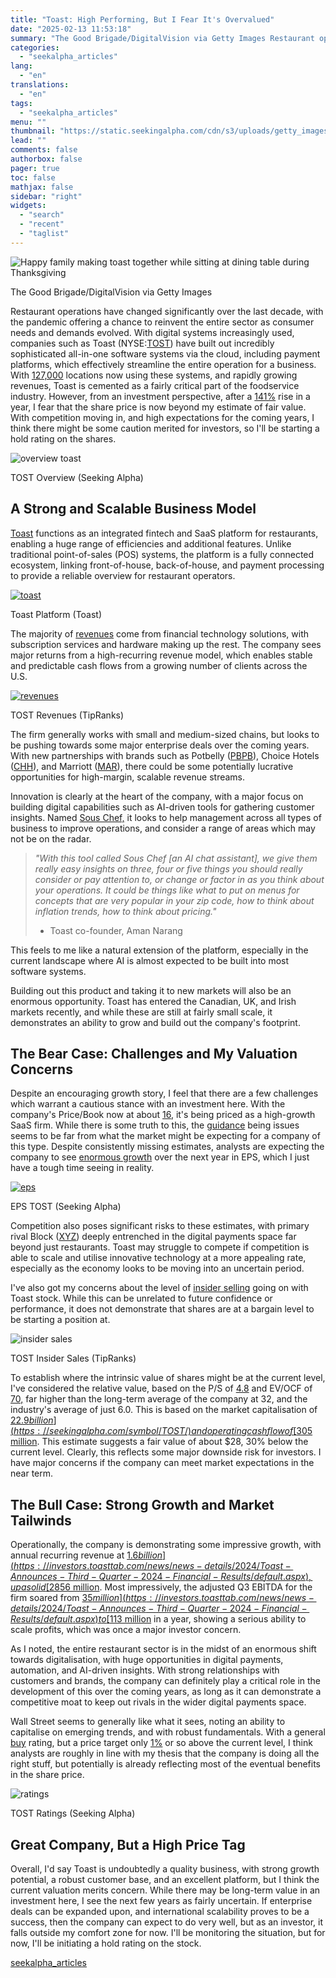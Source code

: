 ```yaml
---
title: "Toast: High Performing, But I Fear It's Overvalued"
date: "2025-02-13 11:53:18"
summary: "The Good Brigade/DigitalVision via Getty Images Restaurant operations have changed significantly over the last decade, with the pandemic offering a chance to reinvent the entire sector as consumer needs and demands evolved. With digital systems increasingly used, companies such as Toast (NYSE:TOST) have built out incredibly sophisticated all-in-one software systems..."
categories:
  - "seekalpha_articles"
lang:
  - "en"
translations:
  - "en"
tags:
  - "seekalpha_articles"
menu: ""
thumbnail: "https://static.seekingalpha.com/cdn/s3/uploads/getty_images/1345177092/image_1345177092.jpg"
lead: ""
comments: false
authorbox: false
pager: true
toc: false
mathjax: false
sidebar: "right"
widgets:
  - "search"
  - "recent"
  - "taglist"
---
```


![Happy family making toast together while sitting at dining table during Thanksgiving](https://static.seekingalpha.com/cdn/s3/uploads/getty_images/1345177092/image_1345177092.jpg?io=getty-c-w750) 



The Good Brigade/DigitalVision via Getty Images





Restaurant operations have changed significantly over the last decade, with the pandemic offering a chance to reinvent the entire sector as consumer needs and demands evolved. With digital systems increasingly used, companies such as Toast (NYSE:[TOST](https://seekingalpha.com/symbol/TOST "Toast, Inc.")) have built out incredibly sophisticated all-in-one software systems via the cloud, including payment platforms, which effectively streamline the entire operation for a business. With [127,000](https://www.businesswire.com/news/home/20241107524847/en/Toast-Announces-Third-Quarter-2024-Financial-Results) locations now using these systems, and rapidly growing revenues, Toast is cemented as a fairly critical part of the foodservice industry. However, from an investment perspective, after a [141%](https://seekingalpha.com/symbol/TOST) rise in a year, I fear that the share price is now beyond my estimate of fair value. With competition moving in, and high expectations for the coming years, I think there might be some caution merited for investors, so I'll be starting a hold rating on the shares.

 ![overview toast](https://static.seekingalpha.com/uploads/2025/1/27/50978666-17379799435286932.png) 



TOST Overview (Seeking Alpha)





A Strong and Scalable Business Model
------------------------------------

[Toast](https://pos.toasttab.com/uk/) functions as an integrated fintech and SaaS platform for restaurants, enabling a huge range of efficiencies and additional features. Unlike traditional point-of-sales (POS) systems, the platform is a fully connected ecosystem, linking front-of-house, back-of-house, and payment processing to provide a reliable overview for restaurant operators.

[![toast](https://static.seekingalpha.com/uploads/2025/1/27/50978666-17379801562544556.png)](https://static.seekingalpha.com/uploads/2025/1/27/50978666-17379801562544556_origin.png)



Toast Platform (Toast)





The majority of [revenues](https://seekingalpha.com/symbol/TOST/earnings) come from financial technology solutions, with subscription services and hardware making up the rest. The company sees major returns from a high-recurring revenue model, which enables stable and predictable cash flows from a growing number of clients across the U.S.

[![revenues](https://static.seekingalpha.com/uploads/2025/1/27/50978666-17379811163584769.png)](https://static.seekingalpha.com/uploads/2025/1/27/50978666-17379811163584769_origin.png)



TOST Revenues (TipRanks)





The firm generally works with small and medium-sized chains, but looks to be pushing towards some major enterprise deals over the coming years. With new partnerships with brands such as Potbelly ([PBPB](https://seekingalpha.com/symbol/PBPB "Potbelly Corporation")), Choice Hotels ([CHH](https://seekingalpha.com/symbol/CHH "Choice Hotels International, Inc.")), and Marriott ([MAR](https://seekingalpha.com/symbol/MAR "Marriott International, Inc.")), there could be some potentially lucrative opportunities for high-margin, scalable revenue streams.

Innovation is clearly at the heart of the company, with a major focus on building digital capabilities such as AI-driven tools for gathering customer insights. Named [Sous Chef,](https://www.semafor.com/article/07/26/2024/toast-ceo-aman-narang-on-the-ai-enabled-restaurants-of-the-future) it looks to help management across all types of business to improve operations, and consider a range of areas which may not be on the radar.

> *"With this tool called Sous Chef [an AI chat assistant], we give them really easy insights on three, four or five things you should really consider or pay attention to, or change or factor in as you think about your operations. It could be things like what to put on menus for concepts that are very popular in your zip code, how to think about inflation trends, how to think about pricing."*
> 
> - Toast co-founder, Aman Narang

This feels to me like a natural extension of the platform, especially in the current landscape where AI is almost expected to be built into most software systems.

Building out this product and taking it to new markets will also be an enormous opportunity. Toast has entered the Canadian, UK, and Irish markets recently, and while these are still at fairly small scale, it demonstrates an ability to grow and build out the company's footprint.

The Bear Case: Challenges and My Valuation Concerns
---------------------------------------------------

Despite an encouraging growth story, I feel that there are a few challenges which warrant a cautious stance with an investment here. With the company's Price/Book now at about [16](https://seekingalpha.com/symbol/TOST/valuation/metrics), it's being priced as a high-growth SaaS firm. While there is some truth to this, the [guidance](https://investors.toasttab.com/news/news-details/2024/Toast-Announces-Third-Quarter-2024-Financial-Results/default.aspx) being issues seems to be far from what the market might be expecting for a company of this type. Despite consistently missing estimates, analysts are expecting the company to see [enormous growth](https://seekingalpha.com/symbol/TOST/earnings) over the next year in EPS, which I just have a tough time seeing in reality.

[![eps](https://static.seekingalpha.com/uploads/2025/1/27/50978666-17379820593734324.png)](https://static.seekingalpha.com/uploads/2025/1/27/50978666-17379820593734324_origin.png)



EPS TOST (Seeking Alpha)





Competition also poses significant risks to these estimates, with primary rival Block ([XYZ](https://seekingalpha.com/symbol/XYZ "Block, Inc.")) deeply entrenched in the digital payments space far beyond just restaurants. Toast may struggle to compete if competition is able to scale and utilise innovative technology at a more appealing rate, especially as the economy looks to be moving into an uncertain period.

I've also got my concerns about the level of [insider selling](https://www.tipranks.com/stocks/tost/insider-trading) going on with Toast stock. While this can be unrelated to future confidence or performance, it does not demonstrate that shares are at a bargain level to be starting a position at.

 ![insider sales](https://static.seekingalpha.com/uploads/2025/1/27/50978666-17379823556974902.png) 



TOST Insider Sales (TipRanks)





To establish where the intrinsic value of shares might be at the current level, I've considered the relative value, based on the P/S of [4.8](https://seekingalpha.com/symbol/TOST/valuation/metrics) and EV/OCF of [70,](https://www.alphaspread.com/security/nyse/tost/relative-valuation) far higher than the long-term average of the company at 32, and the industry's average of just 6.0. This is based on the market capitalisation of [$22.9 billion](https://seekingalpha.com/symbol/TOST/) and operating cash flow of [$305 million](https://www.alphaspread.com/security/nyse/tost/relative-valuation). This estimate suggests a fair value of about $28, 30% below the current level. Clearly, this reflects some major downside risk for investors. I have major concerns if the company can meet market expectations in the near term.

The Bull Case: Strong Growth and Market Tailwinds
-------------------------------------------------

Operationally, the company is demonstrating some impressive growth, with annual recurring revenue at [$1.6 billion](https://investors.toasttab.com/news/news-details/2024/Toast-Announces-Third-Quarter-2024-Financial-Results/default.aspx), up a solid [28%](https://investors.toasttab.com/news/news-details/2024/Toast-Announces-Third-Quarter-2024-Financial-Results/default.aspx) in the last year. Gross payment volume also climbed [24%](https://investors.toasttab.com/news/news-details/2024/Toast-Announces-Third-Quarter-2024-Financial-Results/default.aspx), and GAAP net income turned positive to [$56 million](https://investors.toasttab.com/news/news-details/2024/Toast-Announces-Third-Quarter-2024-Financial-Results/default.aspx). Most impressively, the adjusted Q3 EBITDA for the firm soared from [$35 million](https://investors.toasttab.com/news/news-details/2024/Toast-Announces-Third-Quarter-2024-Financial-Results/default.aspx) to [$113 million](https://investors.toasttab.com/news/news-details/2024/Toast-Announces-Third-Quarter-2024-Financial-Results/default.aspx) in a year, showing a serious ability to scale profits, which was once a major investor concern.

As I noted, the entire restaurant sector is in the midst of an enormous shift towards digitalisation, with huge opportunities in digital payments, automation, and AI-driven insights. With strong relationships with customers and brands, the company can definitely play a critical role in the development of this over the coming years, as long as it can demonstrate a competitive moat to keep out rivals in the wider digital payments space.

Wall Street seems to generally like what it sees, noting an ability to capitalise on emerging trends, and with robust fundamentals. With a general [buy](https://seekingalpha.com/symbol/TOST/ratings/sell-side-ratings) rating, but a price target only [1%](https://seekingalpha.com/symbol/TOST/ratings/sell-side-ratings) or so above the current level, I think analysts are roughly in line with my thesis that the company is doing all the right stuff, but potentially is already reflecting most of the eventual benefits in the share price.

 ![ratings](https://static.seekingalpha.com/uploads/2025/1/27/50978666-17379833097503738.png) 



TOST Ratings (Seeking Alpha)





Great Company, But a High Price Tag
-----------------------------------

Overall, I'd say Toast is undoubtedly a quality business, with strong growth potential, a robust customer base, and an excellent platform, but I think the current valuation merits concern. While there may be long-term value in an investment here, I see the next few years as fairly uncertain. If enterprise deals can be expanded upon, and international scalability proves to be a success, then the company can expect to do very well, but as an investor, it falls outside my comfort zone for now. I'll be monitoring the situation, but for now, I'll be initiating a hold rating on the stock.

[seekalpha_articles](https://seekingalpha.com/article/4757749-toast-tost-stock-high-performing-but-i-fear-its-overvalued)
